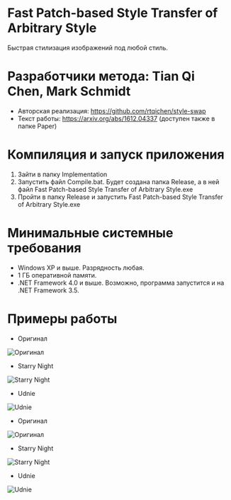# Fast Patch-based Style Transfer of Arbitrary Style
Быстрая стилизация изображений под любой стиль.

# Разработчики метода: Tian Qi Chen, Mark Schmidt
* Авторская реализация: https://github.com/rtqichen/style-swap
* Текст работы: https://arxiv.org/abs/1612.04337 (доступен также в папке Paper)

# Компиляция и запуск приложения
1. Зайти в папку Implementation
2. Запустить файл Compile.bat. Будет создана папка Release, а в ней файл Fast Patch-based Style Transfer of Arbitrary Style.exe
3. Пройти в папку Release и запустить Fast Patch-based Style Transfer of Arbitrary Style.exe

# Минимальные системные требования
* Windows XP и выше. Разрядность любая.
* 1 ГБ оперативной памяти.
* .NET Framework 4.0 и выше. Возможно, программа запустится и на .NET Framework 3.5.

# Примеры работы

* Оригинал

![Оригинал](https://github.com/ColorfulSoft/StyleTransfer-Colorization-SuperResolution/blob/master/Style%20Transfer/2016.%20Fast%20Patch-based%20Style%20Transfer%20of%20Arbitrary%20Style/Examples/bike.jpg)

* Starry Night

![Starry Night](https://github.com/ColorfulSoft/StyleTransfer-Colorization-SuperResolution/blob/master/Style%20Transfer/2016.%20Fast%20Patch-based%20Style%20Transfer%20of%20Arbitrary%20Style/Examples/Starry_Bike.png)

* Udnie

![Udnie](https://github.com/ColorfulSoft/StyleTransfer-Colorization-SuperResolution/blob/master/Style%20Transfer/2016.%20Fast%20Patch-based%20Style%20Transfer%20of%20Arbitrary%20Style/Examples/Udnie_Bike.png)

* Оригинал

![Оригинал](https://github.com/ColorfulSoft/StyleTransfer-Colorization-SuperResolution/blob/master/Style%20Transfer/2016.%20Fast%20Patch-based%20Style%20Transfer%20of%20Arbitrary%20Style/Examples/Tubingen.jpg)

* Starry Night

![Starry Night](https://github.com/ColorfulSoft/StyleTransfer-Colorization-SuperResolution/blob/master/Style%20Transfer/2016.%20Fast%20Patch-based%20Style%20Transfer%20of%20Arbitrary%20Style/Examples/Starry_Tubingen.png)


* Udnie

![Udnie](https://github.com/ColorfulSoft/StyleTransfer-Colorization-SuperResolution/blob/master/Style%20Transfer/2016.%20Fast%20Patch-based%20Style%20Transfer%20of%20Arbitrary%20Style/Examples/Udnie_Tubingen.png)
